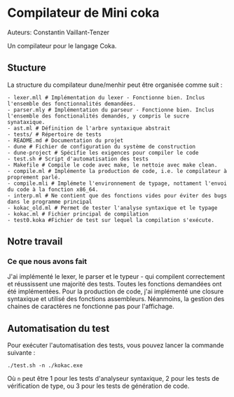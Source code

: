 # Compilateur de Mini coka
Auteurs: Constantin Vaillant-Tenzer

Un compilateur pour le langage Coka.


## Stucture
La structure du compilateur dune/menhir peut être organisée comme suit :
```
- lexer.mll # Implémentation du lexer - Fonctionne bien. Inclus l'ensemble des fonctionnalités demandées.
- parser.mly # Implémentation du parseur - Fonctionne bien. Inclus l'ensemble des fonctionalités demandés, y compris le sucre synataxique.
- ast.ml # Définition de l'arbre syntaxique abstrait
- tests/ # Répertoire de tests
- README.md # Documentation du projet
- dune # Fichier de configuration du système de construction
- dune-project # Spécifie les exigences pour compiler le code
- test.sh # Script d'automatisation des tests
- Makefile # Compile le code avec make, le nettoie avec make clean.
- compile.ml # Implémente la production de code, i.e. le compilateur à proprement parlé.
- compile.mli # Implémete l'environnement de typage, nottament l'envoi du code à la fonction x86_64.
- interp.ml # Ne contient que des fonctions vides pour éviter des bugs dans le programme principal
- kokac_old.ml # Permet de tester l'analyse syntaxique et le typage
- kokac.ml # Fichier principal de compilation
- test0.koka #Fichier de test sur lequel la compilation s'exécute.
```


## Notre travail
### Ce que nous avons fait
J'ai implémenté le lexer, le parser et le typeur - qui compilent correctement et réussissent une majorité des tests. 
Toutes les fonctions demandées ont été implémentées.
Pour la production de code, j'ai implémenté une closure syntaxique et utilisé des fonctions assembleurs. Néanmoins, la gestion des chaines de caractères ne fonctionne pas pour l'affichage.


## Automatisation du test


Pour exécuter l'automatisation des tests, vous pouvez lancer la commande suivante :
```
./test.sh -n ./kokac.exe
```
Où `n` peut être 1 pour les tests d'analyseur syntaxique, 2 pour les tests de vérification de type, ou 3 pour les tests de génération de code.